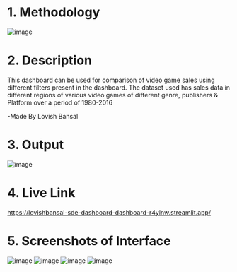 # 1. Methodology
![image](https://user-images.githubusercontent.com/56085600/208086504-283e43ca-48d7-4fa0-8315-eecbceabdef1.png)


# 2. Description
This dashboard can be used for comparison of video game sales using different filters present in the dashboard. The dataset used has sales data in different regions of various video games of different genre, publishers & Platform over a period of 1980-2016

-Made By Lovish Bansal

# 3. Output
![image](https://user-images.githubusercontent.com/81516480/208094520-6729745e-8571-4aef-ad3f-1a9933726ffa.png)
# 4. Live Link
https://lovishbansal-sde-dashboard-dashboard-r4ylnw.streamlit.app/

# 5. Screenshots of Interface
![image](https://user-images.githubusercontent.com/81516480/208094698-f2e48f21-71c3-4b80-8104-922df39ebf28.png)
![image](https://user-images.githubusercontent.com/81516480/208094799-a61accaa-f8cc-4319-bd47-c28e953e1ae9.png)
![image](https://user-images.githubusercontent.com/81516480/208094902-e428a637-beb6-46fd-b560-fce58dcb3f39.png)
![image](https://user-images.githubusercontent.com/81516480/208095047-96ceb10b-0de0-4328-8065-730229b9b554.png)

